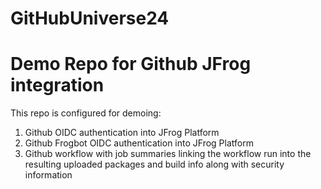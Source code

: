 # GitHubUniverse24
# Demo Repo for Github JFrog integration
This repo is configured for demoing:
1. Github OIDC authentication into JFrog Platform
2. Github Frogbot OIDC authentication into JFrog Platform
3. Github workflow with job summaries linking the workflow run into the resulting uploaded packages and build info along with security information  
